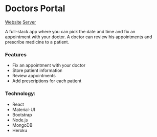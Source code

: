 # Doctors Portal 

[Website](https://doctors-portal-sm1.web.app/) [Server](https://warm-journey-10486.herokuapp.com/)

A full-stack app where you can pick the date and time and fix an appointment with your doctor. A doctor can review his appointments and prescribe medicine to a patient.

### Features
- Fix an appointment with your doctor
- Store patient information
- Review appointments
- Add prescriptions for each patient

### Technology:
- React
- Material-UI
- Bootstrap
- Node.js
- MongoDB
- Heroku

